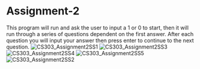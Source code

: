 # Assignment-2

This program will run and ask the user to input a 1 or 0 to start, then it will run through a series of questions dependent on the first answer. 
After each question you will input your answer then press enter to continue to the next question.
![CS303_Assignment2SS1](https://user-images.githubusercontent.com/114009922/196588754-523fa849-9af0-46bf-91f5-9974dff6f6e8.png)
![CS303_Assignment2SS3](https://user-images.githubusercontent.com/114009922/196588767-80767849-4f87-4369-96ad-0a520ac554ec.png)
![CS303_Assignment2SS4](https://user-images.githubusercontent.com/114009922/196588769-716eeb2d-c328-4a70-917a-331d087b9902.png)
![CS303_Assignment2SS5](https://user-images.githubusercontent.com/114009922/196588771-d725d14f-80fa-4524-8fcf-2c08e53d69bd.png)
![CS303_Assignment2SS2](https://user-images.githubusercontent.com/114009922/196588772-351aac8c-08b4-4780-93f7-8eac0852a7c6.png)
